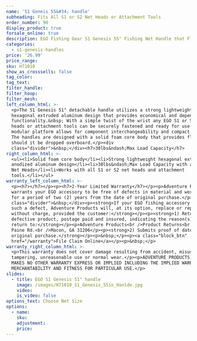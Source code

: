 ```yaml
---
name: 'S1 Geneis 55&#34; handle'
subheading: Fits All S1 or S2 Net Heads or Attachment Tools
order_number: 90
display_product: true
forsale_online: true
description: EGO Fishing Gear S1 Genesis 55" Fishing Net Handle that Floats.
categories:
  - s1-genesis-handles
price: '26.99'
price_range:
sku: H71010
show_as_crosssells: false
tag_color:
tag_text:
filter_handle:
filter_hoop:
filter_mesh:
left_column_html: >-
  <p>The S1 Genesis 51" detachable handle utilizes a strong lightweight
  hexagonal extruded aluminum design that provides economical and dependable
  functionality.&nbsp; With a simple twist of the wrist any EGO S1 or S2 net
  heads or attachment tools can be securely fastened and ready for use. The
  modular platform allows for component interchangeability and compact storage.
  The handles are designed with a solid foam core body that provides floatation
  should it be dropped overboard.</p><div
  class="divider">&nbsp;</div><h7>30lbs&ndash;Max Load Capacity</h7>
right_column_html: >-
  <ul><li>Solid foam core body</li><li>Strong lightweight hexagonal extruded
  anodized aluminum design</li><li>30lbs&ndash;Max Load Capacity with all EGO
  Net Heads</li><li>Works with all S1 or S2 net heads and attachment
  tools.</li></ul>
warranty_left_column_html: >-
  <p><h7></h7></p><p><h7>2-Year Limited Warranty</h7></p><p>Adventure Products
  warrants your EGO accessory to be free of defects in material and workmanship
  for a period of two (2) years from the date of original purchase.</p><div
  class="divider">&nbsp;</div><p><strong>If your EGO fishing accessory exhibits
  such a defect, Adventure Products will, at its option, replace or repair it
  without charge, provided the customer:</strong></p><p><strong>1) Returns the
  defective product, postage paid and insured, indicating the reason(s) for the
  return to:</strong></p><p>Adventure Products<br />Product Returns<br />889 Guy
  Paine Rd.<br />Macon, GA 31206</p><p><strong>2) Submits proof of date of
  original purchase.</strong></p><p>&nbsp;</p><p><a class="block_btn"
  href="/warranty">File Claim Online</a></p><p>&nbsp;</p>
warranty_right_column_html: >-
  <p>This warranty does not cover damage resulting from accident, misuse, abuse,
  tampering, unreasonable use or normal wear.</p><p>ADVENTURE PRODUCTS, INC.
  MAKES NO OTHER WARRANTY EXPRESS OR IMPLIED INCLUDING THE IMPLIED WARRANTIES OF
  MERCHANTABILITY AND FITNESS FOR PARTICULAR USE.</p>
slides:
  - title: EGO S1 Genesis 51" handle
    image: /images/H71010_S1_Genesis_55in_Hanlde.jpg
    video:
    is_video: false
options_text: Choose Net Size
options:
  - name:
    sku:
    adjustment:
    price:
---
```

